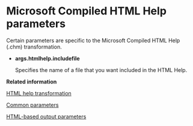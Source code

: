 # Microsoft Compiled HTML Help parameters

Certain parameters are specific to the Microsoft Compiled HTML Help \(.chm\) transformation.

-   **args.htmlhelp.includefile**

    Specifies the name of a file that you want included in the HTML Help.


**Related information**  


[HTML help transformation](../topics/dita2htmlhelp.md)

[Common parameters](../parameters/parameters-base.md)

[HTML-based output parameters](../parameters/parameters-base-html.md)


